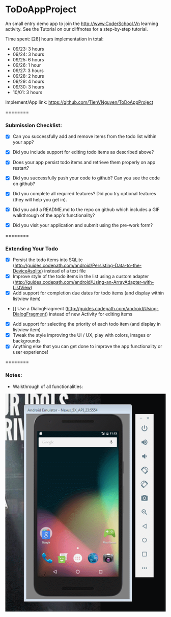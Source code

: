 ToDoAppProject
========

An small entry demo app to join the http://www.CoderSchool.Vn learning activity. See the Tutorial on our cliffnotes for a step-by-step tutorial.

Time spent: [28] hours implementation in total:
- 09/23: 3 hours
- 09/24: 3 hours
- 09/25: 6 hours
- 09/26: 1 hour
- 09/27: 3 hours
- 09/28: 2 hours
- 09/29: 4 hours
- 09/30: 3 hours
- 10/01: 3 hours

Implement/App link: https://github.com/TienVNguyen/ToDoAppProject

========
### Submission Checklist:
* [x] Can you successfully add and remove items from the todo list within your app?
* [x] Did you include support for editing todo items as described above?
* [x] Does your app persist todo items and retrieve them properly on app restart?
* [x] Did you successfully push your code to github? Can you see the code on github?
* [x] Did you complete all required features? Did you try optional features (they will help you get in).
* [x] Did you add a README.md to the repo on github which includes a GIF walkthrough of the app's functionality?
* [x] Did you visit your application and submit using the pre-work form?


========
### Extending Your Todo
* [x] Persist the todo items into SQLite (http://guides.codepath.com/android/Persisting-Data-to-the-Device#sqlite) instead of a text file
* [x] Improve style of the todo items in the list using a custom adapter (http://guides.codepath.com/android/Using-an-ArrayAdapter-with-ListView)
* [x] Add support for completion due dates for todo items (and display within listview item)
* [] Use a DialogFragment (http://guides.codepath.com/android/Using-DialogFragment) instead of new Activity for editing items
* [x] Add support for selecting the priority of each todo item (and display in listview item)
* [x] Tweak the style improving the UI / UX, play with colors, images or backgrounds
* [x] Anything else that you can get done to improve the app functionality or user experience!

========
### Notes:
- Walkthrough of all functionalities:

![Video Walkthrough](to_do_app_project.gif)

